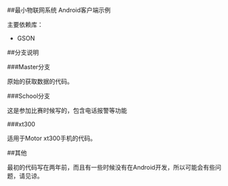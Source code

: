 ##最小物联网系统 Android客户端示例

主要依赖库：

 - GSON

##分支说明

###Master分支

原始的获取数据的代码。

###School分支

这是参加比赛时候写的，包含电话报警等功能
 
###xt300

适用于Motor xt300手机的代码。


##其他

最初的代码写在两年前，而且有一些时候没有在Android开发，所以可能会有些问题，请见谅。

[1]:http://www.phodal.com
